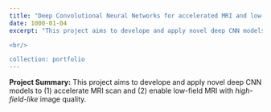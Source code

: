 ```yaml
---
title: "Deep Convolutional Neural Networks for accelerated MRI and low-field MRI"
date: 1000-01-04
excerpt: "This project aims to develope and apply novel deep CNN models to (1) accelerate MRI scan and (2) enable _high-field-like_ image quality of low-field MRI. 

<br/>

collection: portfolio
---
```

**Project Summary:** This project aims to develope and apply novel deep CNN models to (1) accelerate MRI scan and (2) enable low-field MRI with _high-field-like_ image quality.

